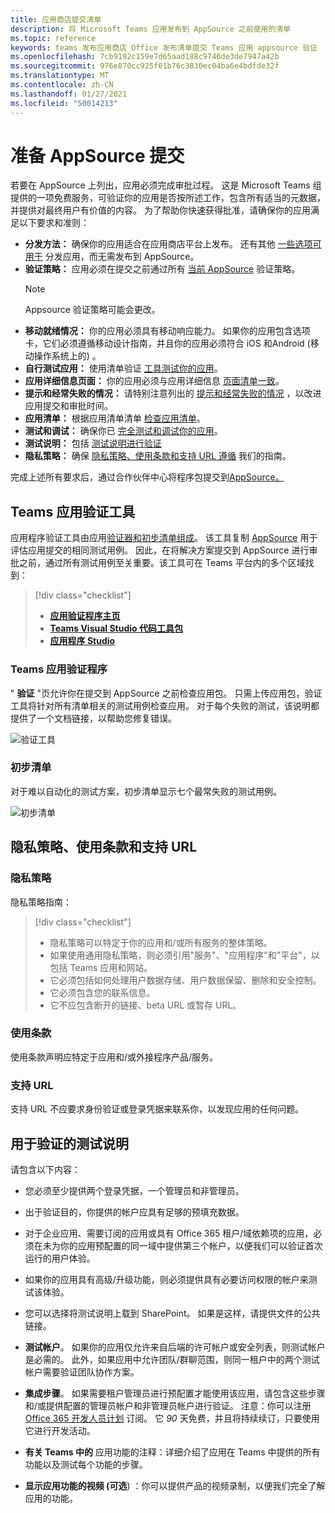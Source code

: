 ```yaml
---
title: 应用商店提交清单
description: 将 Microsoft Teams 应用发布到 AppSource 之前使用的清单
ms.topic: reference
keywords: teams 发布应用商店 Office 发布清单提交 Teams 应用 appsource 验证
ms.openlocfilehash: 7cb9192c159e7d65aad188c9746de3de7947a42b
ms.sourcegitcommit: 976e870cc925f61b76c3830ec04ba6e4bdfde32f
ms.translationtype: MT
ms.contentlocale: zh-CN
ms.lasthandoff: 01/27/2021
ms.locfileid: "50014213"
---
```

# <a name="prepare-for-appsource-submission"></a>准备 AppSource 提交  

若要在 AppSource 上列出，应用必须完成审批过程。 这是 Microsoft Teams 组提供的一项免费服务，可验证你的应用是否按所述工作，包含所有适当的元数据，并提供对最终用户有价值的内容。 为了帮助你快速获得批准，请确保你的应用满足以下要求和准则：

* **分发方法：** 确保你的应用适合在应用商店平台上发布。 还有其他 [一些选项可用于](../../overview.md) 分发应用，而无需发布到 AppSource。
* **验证策略：** 应用必须在提交之前通过所有 [当前 AppSource](https://docs.microsoft.com/legal/marketplace/certification-policies#1140-teams) 验证策略。 
  > [!NOTE] 
  > Appsource 验证策略可能会更改。
* **移动就绪情况：** 你的应用必须具有移动响应能力。 如果你的应用包含选项卡，它们必须遵循移动设计指南[](~/tabs/design/tabs-mobile.md)，并且你的应用必须符合 iOS 和[](~/concepts/deploy-and-publish/appsource/prepare/frequently-failed-cases.md#-mobile-responsiveness-no-direct-upsell-or-payment)Android (移动操作系统上的) 。
* **自行测试应用：** 使用清单验证 [工具测试你的应用](#teams-app-validation-tool)。
* **应用详细信息页面：** 你的应用必须与应用详细信息  [页面清单一致](detail-page-checklist.md)。
* **提示和经常失败的情况：** 请特别注意列出的 [提示和经常失败的情况](frequently-failed-cases.md)  ，以改进应用提交和审批时间。
* **应用清单：** 根据应用清单清单 [检查应用清单](app-manifest-checklist.md)。
* **测试和调试：** 确保你已 [完全测试和调试你的应用](../../../build-and-test/debug.md)。
* **测试说明：** 包括 [测试说明进行验证](#test-notes-for-validation)
* **隐私策略：** 确保 [隐私策略、使用条款和支持 URL 遵循](#privacy-policy-terms-of-use-and-support-urls) 我们的指南。

完成上述所有要求后，通过合作伙伴中心将程序包提交到[AppSource。](/office/dev/store/use-partner-center-to-submit-to-appsource)

## <a name="teams-app-validation-tool"></a>Teams 应用验证工具

应用程序验证工具由应用[验证器和](#teams-app-validator)[初步清单组成](#preliminary-checklist)。 该工具复制 [AppSource](/office/dev/store/submit-to-appsource-via-partner-center) 用于评估应用提交的相同测试用例。 因此，在将解决方案提交到 AppSource 进行审批之前，通过所有测试用例至关重要。该工具可在 Teams 平台内的多个区域找到：

> [!div class="checklist"]
>
> * [**应用验证程序主页**](https://dev.teams.microsoft.com/appvalidation.html)
> * [**Teams Visual Studio 代码工具包**](/toolkit/visual-studio-code-overview.md)
> * [**应用程序 Studio**](/concepts/build-and-test/app-studio-overview.md)

### <a name="teams-app-validator"></a>Teams 应用验证程序

" **验证** "页允许你在提交到 AppSource 之前检查应用包。 只需上传应用包，验证工具将针对所有清单相关的测试用例检查应用。 对于每个失败的测试，该说明都提供了一个文档链接，以帮助您修复错误。

![验证工具](../../../../assets/images/validation-tool/validator.png)

### <a name="preliminary-checklist"></a>初步清单

对于难以自动化的测试方案，初步清单显示七个最常失败的测试用例。

![初步清单](../../../../assets/images/validation-tool/preliminary-checklist.png)

## <a name="privacy-policy-terms-of-use-and-support-urls"></a>隐私策略、使用条款和支持 URL

### <a name="privacy-policy"></a>隐私策略

隐私策略指南：

> [!div class="checklist"]
>
> * 隐私策略可以特定于你的应用和/或所有服务的整体策略。
> * 如果使用通用隐私策略，则必须引用"服务"、"应用程序"和"平台"，以包括 Teams 应用和网站。
> * 它必须包括如何处理用户数据存储、用户数据保留、删除和安全控制。
> * 它必须包含您的联系信息。
> * 它不应包含断开的链接、beta URL 或暂存 URL。

### <a name="terms-of-use"></a>使用条款

使用条款声明应特定于应用和/或外接程序产品/服务。

### <a name="support-urls"></a>支持 URL

支持 URL 不应要求身份验证或登录凭据来联系你，以发现应用的任何问题。

## <a name="test-notes-for-validation"></a>用于验证的测试说明

请包含以下内容：

* 您必须至少提供两个登录凭据，一个管理员和非管理员。

* 出于验证目的，你提供的帐户应具有足够的预填充数据。

* 对于企业应用、需要订阅的应用或具有 Office 365 租户/域依赖项的应用，必须在未为你的应用预配置的同一域中提供第三个帐户，以便我们可以验证首次运行的用户体验。

* 如果你的应用具有高级/升级功能，则必须提供具有必要访问权限的帐户来测试该体验。

* 您可以选择将测试说明上载到 SharePoint。 如果是这样，请提供文件的公共链接。

* **测试帐户**。 如果你的应用仅允许来自后端的许可帐户或安全列表，则测试帐户是必需的。 此外，如果应用中允许团队/群聊范围，则同一租户中的两个测试帐户需要验证团队协作方案。

* **集成步骤**。 如果需要租户管理员进行预配置才能使用该应用，请包含这些步骤和/或提供配置的管理员帐户和非管理员帐户进行验证。 注意：你可以注册 [Office 365 开发人员计划](https://developer.microsoft.com/microsoft-365/dev-program) 订阅。 它 *90* 天免费，并且将持续续订，只要使用它进行开发活动。

* **有关 Teams 中的** 应用功能的注释：详细介绍了应用在 Teams 中提供的所有功能以及测试每个功能的步骤。

* **显示应用功能的视频 (可选**) ：你可以提供产品的视频录制，以便我们完全了解应用的功能。

